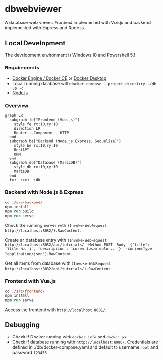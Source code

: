 # dbwebviewer

A database web viewer. Frontend implemented with Vue.js and backend implemented with Express and Node.js.

## Local Development

The development environment is Windows 10 and Powershell 5.1.

### Requirements

- [Docker Engine / Docker CE](https://docs.docker.com/engine/install/) or [Docker Desktop](https://docs.docker.com/desktop/install/mac-install/)
- Local running database with `docker compose --project-directory ./db up -d`
- [Node.js](https://nodejs.org/en/download)

### Overview

```mermaid
graph LR
  subgraph fe["Frontend (Vue.js)"]
    style fe rx:10,ry:10
    direction LR
    Router---Component---HTTP
  end
  subgraph be["Backend (Node.js Express, Sequelize)"]
    style be rx:10,ry:10
    RestAPI
    ORM
  end
  subgraph db["Database (MariaDB)"]
    style db rx:10,ry:10
    MariaDB
  end
  fe<-->be<-->db
```

### Backend with Node.js & Express

```ps
cd ./src/backend/
npm install
npm run build
npm run serve
```

Check the running server with `(Invoke-WebRequest http://localhost:8082/).RawContent`.

Create an database entry with `(Invoke-WebRequest http://localhost:8082/api/tutorials/ -Method POST -Body '{"title": "Title No. 1", "description": "Lorem ipsum dolor..."}' -ContentType "application/json").RawContent`.

Get all items from database with `(Invoke-WebRequest http://localhost:8082/api/tutorials/).RawContent`.

### Frontend with Vue.js

```ps
cd ./src/frontend/
npm install
npm run serve
```

Access the frontend with `http://localhost:8081/`.

## Debugging

- Check if Docker running with `docker info` and `docker ps`.
- Check if database running with `http://localhost:8080/`. Credentials are defined in ./db/docker-compose.yaml and default to username `root` and password `123456`.
